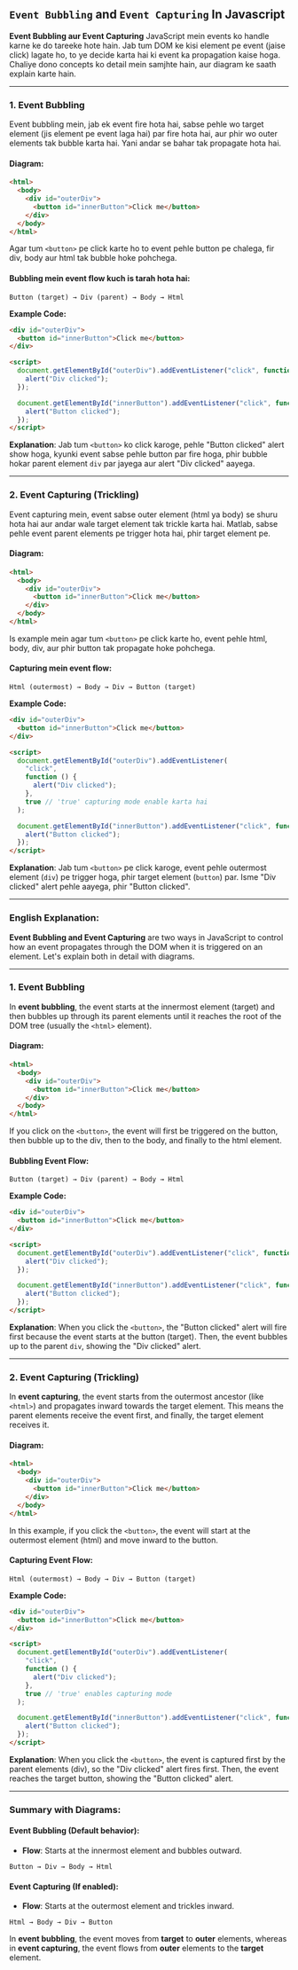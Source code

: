 ## ``Event Bubbling`` and  ``Event Capturing`` In Javascript
**Event Bubbling aur Event Capturing** JavaScript mein events ko handle karne ke do tareeke hote hain. Jab tum DOM ke kisi element pe event (jaise click) lagate ho, to ye decide karta hai ki event ka propagation kaise hoga. Chaliye dono concepts ko detail mein samjhte hain, aur diagram ke saath explain karte hain.

---

### 1. **Event Bubbling**

Event bubbling mein, jab ek event fire hota hai, sabse pehle wo target element (jis element pe event laga hai) par fire hota hai, aur phir wo outer elements tak bubble karta hai. Yani andar se bahar tak propagate hota hai.

#### Diagram:

```html
<html>
  <body>
    <div id="outerDiv">
      <button id="innerButton">Click me</button>
    </div>
  </body>
</html>
```

Agar tum `<button>` pe click karte ho to event pehle button pe chalega, fir div, body aur html tak bubble hoke pohchega.

#### Bubbling mein event flow kuch is tarah hota hai:

```
Button (target) → Div (parent) → Body → Html
```

**Example Code:**

```html
<div id="outerDiv">
  <button id="innerButton">Click me</button>
</div>

<script>
  document.getElementById("outerDiv").addEventListener("click", function () {
    alert("Div clicked");
  });

  document.getElementById("innerButton").addEventListener("click", function () {
    alert("Button clicked");
  });
</script>
```

**Explanation**: 
Jab tum `<button>` ko click karoge, pehle "Button clicked" alert show hoga, kyunki event sabse pehle button par fire hoga, phir bubble hokar parent element `div` par jayega aur alert "Div clicked" aayega.

---

### 2. **Event Capturing (Trickling)**

Event capturing mein, event sabse outer element (html ya body) se shuru hota hai aur andar wale target element tak trickle karta hai. Matlab, sabse pehle event parent elements pe trigger hota hai, phir target element pe.

#### Diagram:

```html
<html>
  <body>
    <div id="outerDiv">
      <button id="innerButton">Click me</button>
    </div>
  </body>
</html>
```

Is example mein agar tum `<button>` pe click karte ho, event pehle html, body, div, aur phir button tak propagate hoke pohchega.

#### Capturing mein event flow:

```
Html (outermost) → Body → Div → Button (target)
```

**Example Code:**

```html
<div id="outerDiv">
  <button id="innerButton">Click me</button>
</div>

<script>
  document.getElementById("outerDiv").addEventListener(
    "click",
    function () {
      alert("Div clicked");
    },
    true // 'true' capturing mode enable karta hai
  );

  document.getElementById("innerButton").addEventListener("click", function () {
    alert("Button clicked");
  });
</script>
```

**Explanation**: 
Jab tum `<button>` pe click karoge, event pehle outermost element (`div`) pe trigger hoga, phir target element (`button`) par. Isme "Div clicked" alert pehle aayega, phir "Button clicked".

---

### **English Explanation:**

**Event Bubbling and Event Capturing** are two ways in JavaScript to control how an event propagates through the DOM when it is triggered on an element. Let's explain both in detail with diagrams.

---

### 1. **Event Bubbling**

In **event bubbling**, the event starts at the innermost element (target) and then bubbles up through its parent elements until it reaches the root of the DOM tree (usually the `<html>` element).

#### Diagram:

```html
<html>
  <body>
    <div id="outerDiv">
      <button id="innerButton">Click me</button>
    </div>
  </body>
</html>
```

If you click on the `<button>`, the event will first be triggered on the button, then bubble up to the div, then to the body, and finally to the html element.

#### Bubbling Event Flow:

```
Button (target) → Div (parent) → Body → Html
```

**Example Code:**

```html
<div id="outerDiv">
  <button id="innerButton">Click me</button>
</div>

<script>
  document.getElementById("outerDiv").addEventListener("click", function () {
    alert("Div clicked");
  });

  document.getElementById("innerButton").addEventListener("click", function () {
    alert("Button clicked");
  });
</script>
```

**Explanation**: 
When you click the `<button>`, the "Button clicked" alert will fire first because the event starts at the button (target). Then, the event bubbles up to the parent `div`, showing the "Div clicked" alert.

---

### 2. **Event Capturing (Trickling)**

In **event capturing**, the event starts from the outermost ancestor (like `<html>`) and propagates inward towards the target element. This means the parent elements receive the event first, and finally, the target element receives it.

#### Diagram:

```html
<html>
  <body>
    <div id="outerDiv">
      <button id="innerButton">Click me</button>
    </div>
  </body>
</html>
```

In this example, if you click the `<button>`, the event will start at the outermost element (html) and move inward to the button.

#### Capturing Event Flow:

```
Html (outermost) → Body → Div → Button (target)
```

**Example Code:**

```html
<div id="outerDiv">
  <button id="innerButton">Click me</button>
</div>

<script>
  document.getElementById("outerDiv").addEventListener(
    "click",
    function () {
      alert("Div clicked");
    },
    true // 'true' enables capturing mode
  );

  document.getElementById("innerButton").addEventListener("click", function () {
    alert("Button clicked");
  });
</script>
```

**Explanation**: 
When you click the `<button>`, the event is captured first by the parent elements (div), so the "Div clicked" alert fires first. Then, the event reaches the target button, showing the "Button clicked" alert.

---

### Summary with Diagrams:

#### **Event Bubbling** (Default behavior):

- **Flow**: Starts at the innermost element and bubbles outward.
  
```
Button → Div → Body → Html
```

#### **Event Capturing** (If enabled):

- **Flow**: Starts at the outermost element and trickles inward.
  
```
Html → Body → Div → Button
```

In **event bubbling**, the event moves from **target** to **outer** elements, whereas in **event capturing**, the event flows from **outer** elements to the **target** element.
